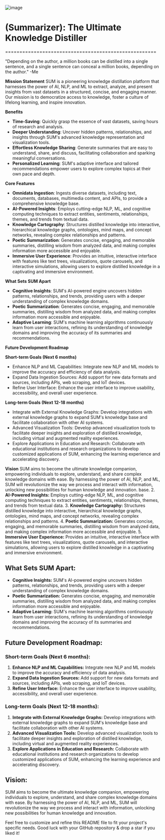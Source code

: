 
![image](https://github.com/OtotaO/SUM/assets/93845604/5749c582-725d-407c-ac6c-06fb8e90ed94)



# (Summarizer): The Ultimate Knowledge Distiller
=====================================================


"Depending on the author, a million books can be distilled into a single sentence, and a single sentence can conceal a million books, depending on the author." -Me

**Mission Statement**
SUM is a pioneering knowledge distillation platform that harnesses the power of AI, NLP, and ML to extract, analyze, and present insights from vast datasets in a structured, concise, and engaging manner. Our mission is to democratize access to knowledge, foster a culture of lifelong learning, and inspire innovation.

**Benefits**

* **Time-Saving**: Quickly grasp the essence of vast datasets, saving hours of research and analysis.
* **Deeper Understanding**: Uncover hidden patterns, relationships, and insights through SUM's advanced knowledge representation and visualization tools.
* **Effortless Knowledge Sharing**: Generate summaries that are easy to understand, share, and discuss, facilitating collaboration and sparking meaningful conversations.
* **Personalized Learning**: SUM's adaptive interface and tailored recommendations empower users to explore complex topics at their own pace and depth.

**Core Features**

* **Omnidata Ingestion**: Ingests diverse datasets, including text, documents, databases, multimedia content, and APIs, to provide a comprehensive knowledge base.
* **AI-Powered Insights**: Employs cutting-edge NLP, ML, and cognitive computing techniques to extract entities, sentiments, relationships, themes, and trends from textual data.
* **Knowledge Cartography**: Structures distilled knowledge into interactive, hierarchical knowledge graphs, ontologies, mind maps, and concept networks, revealing complex relationships and patterns.
* **Poetic Summarization**: Generates concise, engaging, and memorable summaries, distilling wisdom from analyzed data, and making complex information more accessible and enjoyable.
* **Immersive User Experience**: Provides an intuitive, interactive interface with features like text trees, visualizations, quote carousels, and interactive simulations, allowing users to explore distilled knowledge in a captivating and immersive environment.

**What Sets SUM Apart**

* **Cognitive Insights**: SUM's AI-powered engine uncovers hidden patterns, relationships, and trends, providing users with a deeper understanding of complex knowledge domains.
* **Poetic Summarization**: Generates concise, engaging, and memorable summaries, distilling wisdom from analyzed data, and making complex information more accessible and enjoyable.
* **Adaptive Learning**: SUM's machine learning algorithms continuously learn from user interactions, refining its understanding of knowledge domains and improving the accuracy of its summaries and recommendations.

**Future Development Roadmap**

**Short-term Goals (Next 6 months)**

* Enhance NLP and ML Capabilities: Integrate new NLP and ML models to improve the accuracy and efficiency of data analysis.
* Expand Data Ingestion Sources: Add support for new data formats and sources, including APIs, web scraping, and IoT devices.
* Refine User Interface: Enhance the user interface to improve usability, accessibility, and overall user experience.

**Long-term Goals (Next 12-18 months)**

* Integrate with External Knowledge Graphs: Develop integrations with external knowledge graphs to expand SUM's knowledge base and facilitate collaboration with other AI systems.
* Advanced Visualization Tools: Develop advanced visualization tools to facilitate deeper insights and exploration of distilled knowledge, including virtual and augmented reality experiences.
* Explore Applications in Education and Research: Collaborate with educational institutions and research organizations to develop customized applications of SUM, enhancing the learning experience and accelerating discovery.

**Vision**
SUM aims to become the ultimate knowledge companion, empowering individuals to explore, understand, and share complex knowledge domains with ease. By harnessing the power of AI, NLP, and ML, SUM will revolutionize the way we process and interact with information, unlocking new possibilities for human knowledge and innovation. base.
2. **AI-Powered Insights:** Employs cutting-edge NLP, ML, and cognitive computing techniques to extract entities, sentiments, relationships, themes, and trends from textual data.
3. **Knowledge Cartography:** Structures distilled knowledge into interactive, hierarchical knowledge graphs, ontologies, mind maps, and concept networks, revealing complex relationships and patterns.
4. **Poetic Summarization:** Generates concise, engaging, and memorable summaries, distilling wisdom from analyzed data, and making complex information more accessible and enjoyable.
5. **Immersive User Experience:** Provides an intuitive, interactive interface with features like text trees, visualizations, quote carousels, and interactive simulations, allowing users to explore distilled knowledge in a captivating and immersive environment.

**What Sets SUM Apart:**
-------------------------

* **Cognitive Insights:** SUM's AI-powered engine uncovers hidden patterns, relationships, and trends, providing users with a deeper understanding of complex knowledge domains.
* **Poetic Summarization:** Generates concise, engaging, and memorable summaries, distilling wisdom from analyzed data, and making complex information more accessible and enjoyable.
* **Adaptive Learning:** SUM's machine learning algorithms continuously learn from user interactions, refining its understanding of knowledge domains and improving the accuracy of its summaries and recommendations.

**Future Development Roadmap:**
-----------------------------

### Short-term Goals (Next 6 months):

1. **Enhance NLP and ML Capabilities:** Integrate new NLP and ML models to improve the accuracy and efficiency of data analysis.
2. **Expand Data Ingestion Sources:** Add support for new data formats and sources, including APIs, web scraping, and IoT devices.
3. **Refine User Interface:** Enhance the user interface to improve usability, accessibility, and overall user experience.

### Long-term Goals (Next 12-18 months):

1. **Integrate with External Knowledge Graphs:** Develop integrations with external knowledge graphs to expand SUM's knowledge base and facilitate collaboration with other AI systems.
2. **Advanced Visualization Tools:** Develop advanced visualization tools to facilitate deeper insights and exploration of distilled knowledge, including virtual and augmented reality experiences.
3. **Explore Applications in Education and Research:** Collaborate with educational institutions and research organizations to develop customized applications of SUM, enhancing the learning experience and accelerating discovery.

**Vision:**
----------

SUM aims to become the ultimate knowledge companion, empowering individuals to explore, understand, and share complex knowledge domains with ease. By harnessing the power of AI, NLP, and ML, SUM will revolutionize the way we process and interact with information, unlocking new possibilities for human knowledge and innovation.

Feel free to customize and refine this README file to fit your project's specific needs. Good luck with your GitHub repository & drop a star if you liked it!

